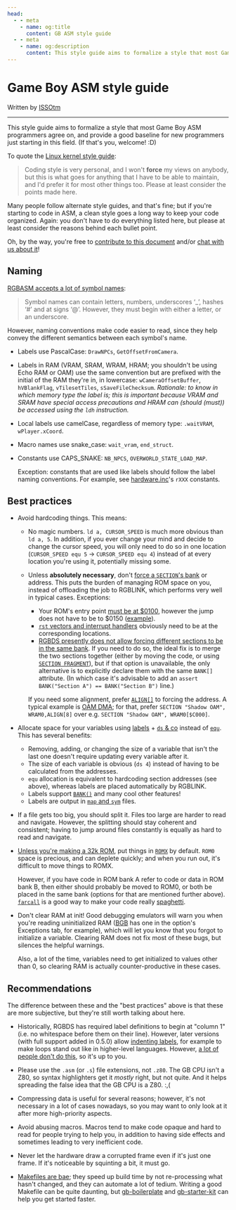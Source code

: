 ```yaml
---
head:
  - - meta
    - name: og:title
      content: GB ASM style guide
  - - meta
    - name: og:description
      content: This style guide aims to formalize a style that most Game Boy ASM programmers agree on, and provide a good baseline for new programmers just starting in this field.
---
```


# Game Boy ASM style guide

Written by [ISSOtm](https://github.com/ISSOtm/)

---

This style guide aims to formalize a style that most Game Boy ASM programmers agree on, and provide a good baseline for new programmers just starting in this field. (If that's you, welcome! :D)

To quote the [Linux kernel style guide](https://github.com/torvalds/linux/blob/master/Documentation/process/coding-style.rst):

> Coding style is very personal, and I won't **force** my views on anybody, but this is what goes for anything that I have to be able to maintain, and I'd prefer it for most other things too. Please at least consider the points made here.

Many people follow alternate style guides, and that's fine; but if you're starting to code in ASM, a clean style goes a long way to keep your code organized. Again: you don't have to do everything listed here, but please at least consider the reasons behind each bullet point.

Oh, by the way, you're free to [contribute to this document](https://github.com/gbdev/gbdev.github.io) and/or [chat with us about it](https://gbdev.io/chat)!

## Naming

[RGBASM accepts a lot of symbol names](https://rgbds.gbdev.io/docs/v0.4.2/rgbasm.5#SYMBOLS):

> Symbol names can contain letters, numbers, underscores ‘_’, hashes ‘#’ and at signs ‘@’. However, they must begin with either a letter, or an underscore. 

However, naming conventions make code easier to read, since they help convey the different semantics between each symbol's name.

- Labels use PascalCase: `DrawNPCs`, `GetOffsetFromCamera`.
- Labels in RAM (VRAM, SRAM, WRAM, HRAM; you shouldn't be using Echo RAM or OAM) use the same convention but are prefixed with the initial of the RAM they're in, in lowercase: `wCameraOffsetBuffer`, `hVBlankFlag`, `vTilesetTiles`, `sSaveFileChecksum`. *Rationale: to know in which memory type the label is; this is important because VRAM and SRAM have special access precautions and HRAM can (should (must)) be accessed using the `ldh` instruction.*
- Local labels use camelCase, regardless of memory type: `.waitVRAM`, `wPlayer.xCoord`.
- Macro names use snake_case: `wait_vram`, `end_struct`.
- Constants use CAPS_SNAKE: `NB_NPCS`, `OVERWORLD_STATE_LOAD_MAP`.

  Exception: constants that are used like labels should follow the label naming conventions. For example, see [hardware.inc](https://github.com/gbdev/hardware.inc/blob/master/hardware.inc)'s `rXXX` constants.

## Best practices

- Avoid hardcoding things. This means:
  * No magic numbers. `ld a, CURSOR_SPEED` is much more obvious than `ld a, 5`. In addition, if you ever change your mind and decide to change the cursor speed, you will only need to do so in one location (`CURSOR_SPEED equ 5` → `CURSOR_SPEED equ 4`) instead of at every location you're using it, potentially missing some.
  * Unless **absolutely necessary**, don't [force a `SECTION`'s bank](https://rgbds.gbdev.io/docs/v0.4.2/rgbasm.5#BANK) or address. This puts the burden of managing ROM space on you, instead of offloading the job to RGBLINK, which performs very well in typical cases. Exceptions:
    - Your ROM's entry point [must be at $0100](https://gbdev.io/pandocs/#_0100-0103-entry-point), however the jump does not have to be to $0150 ([example](https://github.com/GreenAndEievui/vuibui-engine/blob/206fd814e67da2cebbeca7d011a5537fef22a29c/src/main.asm#L6)).
    - [`rst` vectors and interrupt handlers](https://gbdev.io/pandocs/#jump-vectors-in-first-rom-bank) obviously need to be at the corresponding locations.
    - [RGBDS presently does not allow forcing different sections to be in the same bank](https://github.com/gbdev/rgbds/issues/244). If you need to do so, the ideal fix is to merge the two sections together (either by moving the code, or using [`SECTION FRAGMENT`](https://rgbds.gbdev.io/docs/v0.4.2/rgbasm.5#Section_Fragments)), but if that option is unavailable, the only alternative is to explicitly declare them with the same `BANK[]` attribute. (In which case it's advisable to add an `assert BANK("Section A") == BANK("Section B")` line.)

    If you need some alignment, prefer [`ALIGN[]`](https://rgbds.gbdev.io/docs/v0.4.2/rgbasm.5#ALIGN) to forcing the address. A typical example is [OAM DMA](https://gbdev.io/pandocs/#lcd-oam-dma-transfers); for that, prefer `SECTION "Shadow OAM", WRAM0,ALIGN[8]` over e.g. `SECTION "Shadow OAM", WRAM0[$C000]`.

- Allocate space for your variables using [labels](https://rgbds.gbdev.io/docs/v0.4.2/rgbasm.5#SYMBOLS) + [`ds` & co](https://rgbds.gbdev.io/docs/v0.4.2/rgbasm.5#Declaring_variables_in_a_RAM_section) instead of [`equ`](https://rgbds.gbdev.io/docs/v0.4.2/rgbasm.5#EQU). This has several benefits:
  * Removing, adding, or changing the size of a variable that isn't the last one doesn't require updating every variable after it.
  * The size of each variable is obvious (`ds 4`) instead of having to be calculated from the addresses.
  * `equ` allocation is equivalent to hardcoding section addresses (see above), whereas labels are placed automatically by RGBLINK.
  * Labels support [`BANK()`](https://rgbds.gbdev.io/docs/v0.4.2/rgbasm.5#Other_functions) and many cool other features!
  * Labels are output in [`map` and `sym`](https://rgbds.gbdev.io/docs/v0.4.2/rgblink.1#m) files.

- If a file gets too big, you should split it. Files too large are harder to read and navigate. However, the splitting should stay coherent and consistent; having to jump around files constantly is equally as hard to read and navigate.

- [Unless you're making a 32k ROM](https://gbdev.io/pandocs/#no-mbc), put things in [`ROMX`](https://rgbds.gbdev.io/docs/v0.4.2/rgbasm.5#ROMX) by default. `ROM0` space is precious, and can deplete quickly; and when you run out, it's difficult to move things to ROMX.

  However, if you have code in ROM bank A refer to code or data in ROM bank B, then either should probably be moved to ROM0, or both be placed in the same bank (options for that are mentioned further above). [`farcall`](https://github.com/pret/pokecrystal/blob/35219230960f0dc85c0cb6a5723877b247609e46/macros/rst.asm#L1-L5) is a good way to make your code really [spaghetti](https://en.wikipedia.org/wiki/Spaghetti_code).
  
- Don't clear RAM at init! Good debugging emulators will warn you when you're reading uninitialized RAM ([BGB](https://bgb.bircd.org) has one in the option's Exceptions tab, for example), which will let you know that you forgot to initialize a variable. Clearing RAM does not fix most of these bugs, but silences the helpful warnings.

  Also, a lot of the time, variables need to get initialized to values other than 0, so clearing RAM is actually counter-productive in these cases.

## Recommendations

The difference between these and the "best practices" above is that these are more subjective, but they're still worth talking about here.

- Historically, RGBDS has required label definitions to begin at "column 1" (i.e. no whitespace before them on their line). However, later versions (with full support added in 0.5.0) allow [indenting labels](https://github.com/pinobatch/libbet/blob/cabe48bc4042338b9975cb32c2dbd0ee6640f31e/src/main.z80#L206-L231), for example to make loops stand out like in higher-level languages. However, [a lot of people don't do this](https://github.com/BlitterObjectBob/DeadCScroll/blob/9834372eb0d56e8b9a8cdcaae4b8aecb6d402266/DeadCScroll.asm#L410-L422), so it's up to you.

- Please use the `.asm` (or `.s`) file extensions, not `.z80`. The GB CPU isn't a Z80, so syntax highlighters get it *mostly* right, but not quite. And it helps spreading the false idea that the GB CPU is a Z80. :,(

- Compressing data is useful for several reasons; however, it's not necessary in a lot of cases nowadays, so you may want to only look at it after more high-priority aspects.

- Avoid abusing macros. Macros tend to make code opaque and hard to read for people trying to help you, in addition to having side effects and sometimes leading to very inefficient code.

- Never let the hardware draw a corrupted frame even if it's just one frame. If it's noticeable by squinting a bit, it must go.

- [Makefiles are bae](https://www.gnu.org/software/make/manual/html_node/); they speed up build time by not re-processing what hasn't changed, and they can automate a lot of tedium. Writing a good Makefile can be quite daunting, but [gb-boilerplate](https://github.com/ISSOtm/gb-boilerplate) and [gb-starter-kit](https://github.com/ISSOtm/gb-starter-kit) can help you get started faster.
